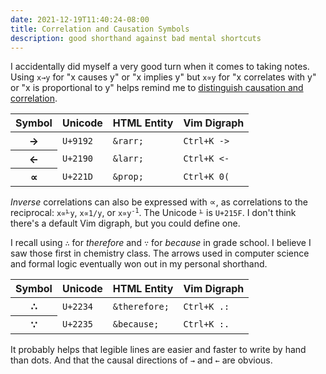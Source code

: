 ```yaml
---
date: 2021-12-19T11:40:24-08:00
title: Correlation and Causation Symbols
description: good shorthand against bad mental shortcuts
---
```


I accidentally did myself a very good turn when it comes to taking notes.  Using `x→y` for "x causes y" or "x implies y" but `x∝y` for "x correlates with y" or "x is proportional to y" helps remind me to [distinguish causation and correlation](https://en.wikipedia.org/wiki/Correlation_does_not_imply_causation).

<table>
<thead>
  <tr>
    <th>Symbol</th>
    <th>Unicode</th>
    <th>HTML Entity</th>
    <th>Vim Digraph</th>
  </tr>
</thead>
<tbody>
  <tr>
    <th>→</th>
    <td><code>U+9192</code></td>
    <td><code>&amp;rarr;</code></td>
    <td><code>Ctrl+K -></code></td>
  </tr>
  <tr>
    <th>←</th>
    <td><code>U+2190</code></td>
    <td><code>&amp;larr;</code></td>
    <td><code>Ctrl+K <-</code></td>
  </tr>
  <tr>
    <th>∝</th>
    <td><code>U+221D</code></td>
    <td><code>&amp;prop;</code></td>
    <td><code>Ctrl+K 0(</code></td>
  </tr>
</tbody>
</table>

_Inverse_ correlations can also be expressed with &prop;, as correlations to the reciprocal: `x∝⅟y`, `x∝1/y`, or <code>x∝y<sup>-1</sup></code>.  The Unicode `⅟` is `U+215F`.  I don't think there's a default Vim digraph, but you could define one.

I recall using `∴` for _therefore_ and `∵` for _because_ in grade school.  I believe I saw those first in chemistry class.  The arrows used in computer science and formal logic eventually won out in my personal shorthand.

<table>
<thead>
  <tr>
    <th>Symbol</th>
    <th>Unicode</th>
    <th>HTML Entity</th>
    <th>Vim Digraph</th>
  </tr>
</thead>
<tbody>
  <tr>
    <th>∴</th>
    <td><code>U+2234</code></td>
    <td><code>&amp;therefore;</code></td>
    <td><code>Ctrl+K .:</code></td>
  </tr>
  <tr>
    <th>∵</th>
    <td><code>U+2235</code></td>
    <td><code>&amp;because;</code></td>
    <td><code>Ctrl+K :.</code></td>
  </tr>
</tbody>
</table>

It probably helps that legible lines are easier and faster to write by hand than dots.  And that the causal directions of `→` and `←` are obvious.
